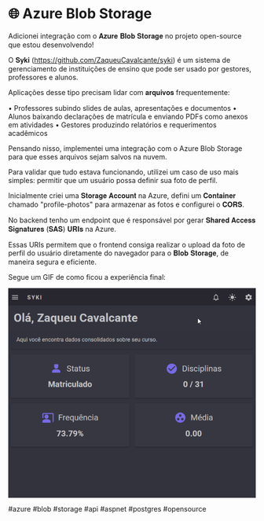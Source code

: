 # 🌐 Azure Blob Storage

Adicionei integração com o 𝐀𝐳𝐮𝐫𝐞 𝐁𝐥𝐨𝐛 𝐒𝐭𝐨𝐫𝐚𝐠𝐞 no projeto open-source que estou desenvolvendo!

O 𝐒𝐲𝐤𝐢 (https://github.com/ZaqueuCavalcante/syki) é um sistema de gerenciamento de instituições de ensino que pode ser usado por gestores, professores e alunos.

Aplicações desse tipo precisam lidar com 𝐚𝐫𝐪𝐮𝐢𝐯𝐨𝐬 frequentemente:

• Professores subindo slides de aulas, apresentações e documentos
• Alunos baixando declarações de matrícula e enviando PDFs como anexos em atividades
• Gestores produzindo relatórios e requerimentos acadêmicos

Pensando nisso, implementei uma integração com o Azure Blob Storage para que esses arquivos sejam salvos na nuvem.

Para validar que tudo estava funcionando, utilizei um caso de uso mais simples: permitir que um usuário possa definir sua foto de perfil.

Inicialmente criei uma 𝐒𝐭𝐨𝐫𝐚𝐠𝐞 𝐀𝐜𝐜𝐨𝐮𝐧𝐭 na Azure, defini um 𝐂𝐨𝐧𝐭𝐚𝐢𝐧𝐞𝐫 chamado "profile-photos" para armazenar as fotos e configurei o 𝐂𝐎𝐑𝐒.

No backend tenho um endpoint que é responsável por gerar 𝐒𝐡𝐚𝐫𝐞𝐝 𝐀𝐜𝐜𝐞𝐬𝐬 𝐒𝐢𝐠𝐧𝐚𝐭𝐮𝐫𝐞𝐬 (𝐒𝐀𝐒) 𝐔𝐑𝐈𝐬 na Azure.

Essas URIs permitem que o frontend consiga realizar o upload da foto de perfil do usuário diretamente do navegador para o 𝐁𝐥𝐨𝐛 𝐒𝐭𝐨𝐫𝐚𝐠𝐞, de maneira segura e eficiente.

Segue um GIF de como ficou a experiência final:

<p align="center">
  <img src="./profile.gif" style="display: block; margin: 0 auto" />
</p>

#azure #blob #storage #api #aspnet #postgres #opensource
